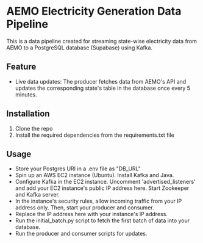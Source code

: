 # AEMO Electricity Generation Data Pipeline

This is a data pipeline created for streaming state-wise electricity data from AEMO to a PostgreSQL database (Supabase) using Kafka.

## Feature

- Live data updates: The producer fetches data from AEMO's API and updates the corresponding state's table in the database once every 5 minutes.

## Installation

1. Clone the repo
2. Install the required dependencies from the requirements.txt file

## Usage

- Store your Postgres URI in a .env file as "DB_URL"
- Spin up an AWS EC2 instance (Ubuntu). Install Kafka and Java.
- Configure Kafka in the EC2 instance. Uncomment 'advertised_listeners' and add your EC2 instance's public IP address here. Start Zookeeper and Kafka server.
- In the instance's security rules, allow incoming traffic from your IP address only. Then, start your producer and consumer.
- Replace the IP address here with your instance's IP address.
- Run the initial_batch.py script to fetch the first batch of data into your database.
- Run the producer and consumer scripts for updates.
